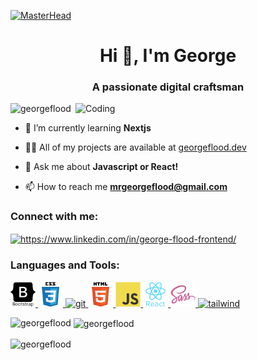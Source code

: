 [![MasterHead](https://media.licdn.com/dms/image/C4D12AQHwSZVIVHTH1w/article-cover_image-shrink_600_2000/0/1623817393189?e=2147483647&v=beta&t=Ugfvr044S0Va_vi68x77ka90fps-5w9-D0Uk3rRlIFk)](https://georgeflood.dev)
<h1 align="center">Hi 👋, I'm George</h1>
<h3 align="center">A passionate digital craftsman</h3>
<img align="right" alt="Coding" width="400" src="https://camo.githubusercontent.com/5ddf73ad3a205111cf8c686f687fc216c2946a75005718c8da5b837ad9de78c9/68747470733a2f2f7468756d62732e6766796361742e636f6d2f4576696c4e657874446576696c666973682d736d616c6c2e676966"/>

<p align="left"> <img src="https://komarev.com/ghpvc/?username=georgeflood&label=Profile%20views&color=0e75b6&style=flat" alt="georgeflood" /> </p>

- 🌱 I’m currently learning **Nextjs**

- 👨‍💻 All of my projects are available at [georgeflood.dev](georgeflood.dev)

- 💬 Ask me about **Javascript or React!**

- 📫 How to reach me **mrgeorgeflood@gmail.com**

<h3 align="left">Connect with me:</h3>
<p align="left">
<a href="https://www.linkedin.com/in/george-flood-frontend/" target="blank"><img align="center" src="https://raw.githubusercontent.com/rahuldkjain/github-profile-readme-generator/master/src/images/icons/Social/linked-in-alt.svg" alt="https://www.linkedin.com/in/george-flood-frontend/" height="30" width="40" /></a>
</p>



<h3 align="left">Languages and Tools:</h3>
<p align="left"> <a href="https://getbootstrap.com" target="_blank" rel="noreferrer"> <img src="https://raw.githubusercontent.com/devicons/devicon/master/icons/bootstrap/bootstrap-plain-wordmark.svg" alt="bootstrap" width="40" height="40"/> </a> <a href="https://www.w3schools.com/css/" target="_blank" rel="noreferrer"> <img src="https://raw.githubusercontent.com/devicons/devicon/master/icons/css3/css3-original-wordmark.svg" alt="css3" width="40" height="40"/> </a> <a href="https://git-scm.com/" target="_blank" rel="noreferrer"> <img src="https://www.vectorlogo.zone/logos/git-scm/git-scm-icon.svg" alt="git" width="40" height="40"/> </a> <a href="https://www.w3.org/html/" target="_blank" rel="noreferrer"> <img src="https://raw.githubusercontent.com/devicons/devicon/master/icons/html5/html5-original-wordmark.svg" alt="html5" width="40" height="40"/> </a> <a href="https://developer.mozilla.org/en-US/docs/Web/JavaScript" target="_blank" rel="noreferrer"> <img src="https://raw.githubusercontent.com/devicons/devicon/master/icons/javascript/javascript-original.svg" alt="javascript" width="40" height="40"/> </a> <a href="https://reactjs.org/" target="_blank" rel="noreferrer"> <img src="https://raw.githubusercontent.com/devicons/devicon/master/icons/react/react-original-wordmark.svg" alt="react" width="40" height="40"/> </a> <a href="https://sass-lang.com" target="_blank" rel="noreferrer"> <img src="https://raw.githubusercontent.com/devicons/devicon/master/icons/sass/sass-original.svg" alt="sass" width="40" height="40"/> </a> <a href="https://tailwindcss.com/" target="_blank" rel="noreferrer"> <img src="https://www.vectorlogo.zone/logos/tailwindcss/tailwindcss-icon.svg" alt="tailwind" width="40" height="40"/> </a> </p>

<p><img align="left" src="https://github-readme-stats.vercel.app/api/top-langs?username=georgeflood&show_icons=true&locale=en&layout=compact" alt="georgeflood" /></p>

<p>&nbsp;<img align="center" src="https://github-readme-stats.vercel.app/api?username=georgeflood&show_icons=true&locale=en" alt="georgeflood" /></p>

<p><img align="center" src="https://github-readme-streak-stats.herokuapp.com/?user=georgeflood&" alt="georgeflood" /></p>
